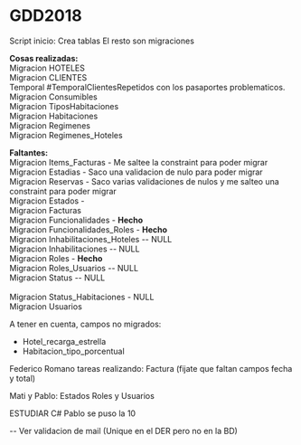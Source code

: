# GDD2018

Script inicio: Crea tablas
El resto son migraciones

<b>Cosas realizadas:</b>
<br>
Migracion HOTELES
<br>
Migracion CLIENTES
<br>
Temporal #TemporalClientesRepetidos con los pasaportes problematicos.
<br>
Migracion Consumibles
<br>
Migracion TiposHabitaciones
<br>
Migracion Habitaciones
<br>
Migracion Regimenes
<br>
Migracion Regimenes_Hoteles
<br>

<b>Faltantes:</b>
<br>
Migracion Items_Facturas - Me saltee la constraint para poder migrar
<br>
Migracion Estadias - Saco una validacion de nulo para poder migrar
<br>
Migracion Reservas - Saco varias validaciones de nulos y me salteo una constraint para poder migrar
<br>
Migracion Estados - 
<br>
Migracion Facturas
<br>
Migracion Funcionalidades - <b>Hecho</b>
<br>
Migracion Funcionalidades_Roles - <b>Hecho</b>
<br>
Migracion Inhabilitaciones_Hoteles -- NULL
<br>
Migracion Inhabilitaciones -- NULL
<br>
Migracion Roles - <b>Hecho</b>
<br>
Migracion Roles_Usuarios -- NULL
<br>
Migracion Status -- NULL
<br>  
Migracion Status_Habitaciones - NULL
<br>
Migracion Usuarios
<br>

A tener en cuenta, campos no migrados:
- Hotel_recarga_estrella
- Habitacion_tipo_porcentual

Federico Romano tareas realizando:
Factura (fijate que faltan campos fecha y total)

Mati y Pablo:
Estados Roles y Usuarios

ESTUDIAR C#
Pablo se puso la 10

-- Ver validacion de mail (Unique en el DER pero no en la BD)
